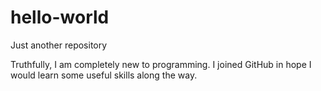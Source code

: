 # hello-world
Just another repository

Truthfully, I am completely new to programming. I joined GitHub in hope I would learn some useful skills along the way. 
